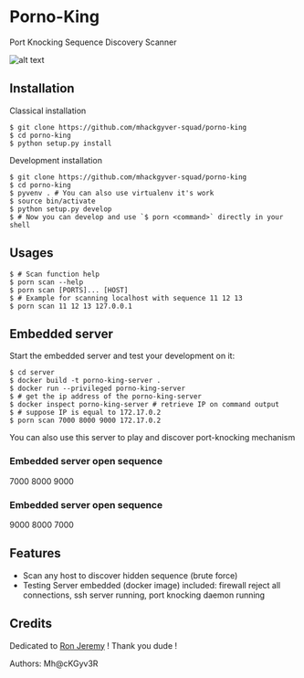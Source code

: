 # Porno-King
Port Knocking Sequence Discovery Scanner

![alt text](https://github.com/mhackgyver-squad/porno-king/blob/master/static/ron-jeremy-porno-king.jpg?raw=true "Ron Jeremy The Porno king !")

## Installation
Classical installation
```shell
$ git clone https://github.com/mhackgyver-squad/porno-king
$ cd porno-king
$ python setup.py install
```

Development installation
```shell
$ git clone https://github.com/mhackgyver-squad/porno-king
$ cd porno-king
$ pyvenv . # You can also use virtualenv it's work
$ source bin/activate
$ python setup.py develop
$ # Now you can develop and use `$ porn <command>` directly in your shell
```

## Usages
```shell
$ # Scan function help
$ porn scan --help
$ porn scan [PORTS]... [HOST]
$ # Example for scanning localhost with sequence 11 12 13
$ porn scan 11 12 13 127.0.0.1
```

## Embedded server
Start the embedded server and test your development on it:
```shell
$ cd server
$ docker build -t porno-king-server .
$ docker run --privileged porno-king-server
$ # get the ip address of the porno-king-server
$ docker inspect porno-king-server # retrieve IP on command output
$ # suppose IP is equal to 172.17.0.2
$ porn scan 7000 8000 9000 172.17.0.2
```
You can also use this server to play and discover port-knocking mechanism

### Embedded server open sequence
7000 8000 9000

### Embedded server open sequence
9000 8000 7000

## Features
- Scan any host to discover hidden sequence (brute force)
- Testing Server embedded (docker image) included: firewall reject all connections, ssh server running, port knocking daemon running

## Credits
Dedicated to [Ron Jeremy](https://en.wikipedia.org/wiki/Ron_Jeremy) ! Thank you dude !

Authors: Mh@cKGyv3R
